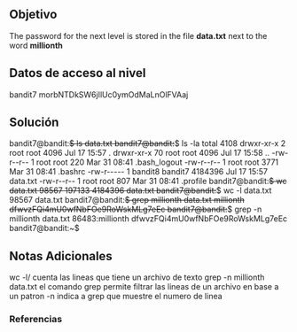 ## Objetivo


The password for the next level is stored in the file **data.txt** next to the word **millionth**[](https://github.com/armandoportillo0101/Seguridad-de-Redes/blob/main/Plantilla.md#objetivo)

## Datos de acceso al nivel


bandit7 morbNTDkSW6jIlUc0ymOdMaLnOlFVAaj[](https://github.com/armandoportillo0101/Seguridad-de-Redes/blob/main/Plantilla.md#datos-de-acceso-al-nivel)

## Solución


bandit7@bandit:~~$ ls data.txt bandit7@bandit:~~$ ls -la total 4108 drwxr-xr-x 2 root root 4096 Jul 17 15:57 . drwxr-xr-x 70 root root 4096 Jul 17 15:58 .. -rw-r--r-- 1 root root 220 Mar 31 08:41 .bash_logout -rw-r--r-- 1 root root 3771 Mar 31 08:41 .bashrc -rw-r----- 1 bandit8 bandit7 4184396 Jul 17 15:57 data.txt -rw-r--r-- 1 root root 807 Mar 31 08:41 .profile bandit7@bandit:~~$ wc data.txt 98567 197133 4184396 data.txt bandit7@bandit:~~$ wc -l data.txt 98567 data.txt bandit7@bandit:~~$ grep millionth data.txt millionth dfwvzFQi4mU0wfNbFOe9RoWskMLg7eEc bandit7@bandit:~~$ grep -n millionth data.txt 86483:millionth dfwvzFQi4mU0wfNbFOe9RoWskMLg7eEc bandit7@bandit:~$[](https://github.com/armandoportillo0101/Seguridad-de-Redes/blob/main/Plantilla.md#soluci%C3%B3n)

## Notas Adicionales


wc -l/ cuenta las lineas que tiene un archivo de texto grep -n millionth data.txt el comando grep permite filtrar las lineas de un archivo en base a un patron -n indica a grep que muestre el numero de linea[](https://github.com/armandoportillo0101/Seguridad-de-Redes/blob/main/Plantilla.md#notas-adicionales)

### Referencias